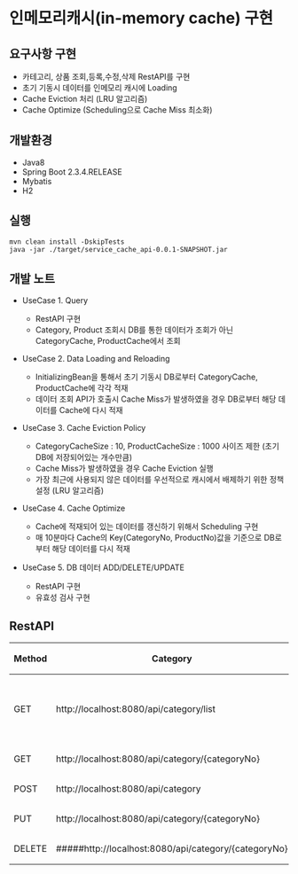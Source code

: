 # 인메모리캐시(in-memory cache) 구현

## 요구사항 구현
+ 카테고리, 상품 조회,등록,수정,삭제 RestAPI를 구현
+ 초기 기동시 데이터를 인메모리 캐시에 Loading
+ Cache Eviction 처리 (LRU 알고리즘)
+ Cache Optimize (Scheduling으로 Cache Miss 최소화) 

## 개발환경
+ Java8
+ Spring Boot 2.3.4.RELEASE
+ Mybatis
+ H2

## 실행
```
mvn clean install -DskipTests
java -jar ./target/service_cache_api-0.0.1-SNAPSHOT.jar
```

## 개발 노트
+ UseCase 1. Query
  * RestAPI 구현 
  * Category, Product 조회시 DB를 통한 데이터가 조회가 아닌 CategoryCache, ProductCache에서 조회
  
+ UseCase 2. Data Loading and Reloading
  * InitializingBean을 통해서 초기 기동시 DB로부터 CategoryCache, ProductCache에 각각 적재
  * 데이터 조회 API가 호출시 Cache Miss가 발생하였을 경우 DB로부터 해당 데이터를 Cache에 다시 적재
  
+ UseCase 3. Cache Eviction Policy
  * CategoryCacheSize : 10, ProductCacheSize : 1000 사이즈 제한 (초기 DB에 저장되어있는 개수만큼)
  * Cache Miss가 발생하였을 경우 Cache Eviction 실행
  * 가장 최근에 사용되지 않은 데이터를 우선적으로 캐시에서 배제하기 위한 정책 설정 (LRU 알고리즘)
  
+ UseCase 4. Cache Optimize
  * Cache에 적재되어 있는 데이터를 갱신하기 위해서 Scheduling 구현
  * 매 10분마다 Cache의 Key(CategoryNo, ProductNo)값을 기준으로 DB로부터 해당 데이터를 다시 적재
  
+ UseCase 5. DB 데이터 ADD/DELETE/UPDATE
  * RestAPI 구현
  * 유효성 검사 구현

## RestAPI
|Method|Category|Product|설명
|------|---|---|---|
|GET|http://localhost:8080/api/category/list||리스트 조회|
|GET|http://localhost:8080/api/category/{categoryNo}|http://localhost:8080/api/product/{productNo}|조회|
|POST|http://localhost:8080/api/category|http://localhost:8080/api/product|등록|
|PUT|http://localhost:8080/api/category/{categoryNo}|http://localhost:8080/api/product/{productNo}|수정|
|DELETE|#####http://localhost:8080/api/category/{categoryNo}|http://localhost:8080/api/product/{productNo}|삭제|
